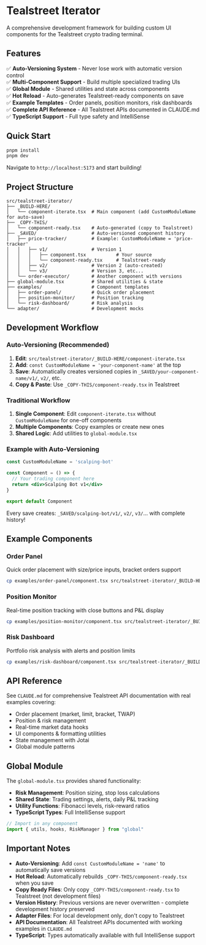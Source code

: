 # Tealstreet Iterator

A comprehensive development framework for building custom UI components for the Tealstreet crypto trading terminal.

## Features

✅ **Auto-Versioning System** - Never lose work with automatic version control  
✅ **Multi-Component Support** - Build multiple specialized trading UIs  
✅ **Global Module** - Shared utilities and state across components  
✅ **Hot Reload** - Auto-generates Tealstreet-ready components on save  
✅ **Example Templates** - Order panels, position monitors, risk dashboards  
✅ **Complete API Reference** - All Tealstreet APIs documented in CLAUDE.md  
✅ **TypeScript Support** - Full type safety and IntelliSense  

## Quick Start

```bash
pnpm install
pnpm dev
```

Navigate to `http://localhost:5173` and start building!

## Project Structure

```
src/tealstreet-iterator/
├── _BUILD-HERE/
│   └── component-iterate.tsx  # Main component (add CustomModuleName for auto-save)
├── _COPY-THIS/
│   └── component-ready.tsx    # Auto-generated (copy to Tealstreet)
├── _SAVED/                    # Auto-versioned component history
│   ├── price-tracker/         # Example: CustomModuleName = 'price-tracker'
│   │   ├── v1/                # Version 1
│   │   │   ├── component.tsx           # Your source
│   │   │   └── component-ready.tsx     # Tealstreet-ready
│   │   ├── v2/                # Version 2 (auto-created)
│   │   └── v3/                # Version 3, etc...
│   └── order-executor/        # Another component with versions
├── global-module.tsx          # Shared utilities & state
├── examples/                  # Component templates
│   ├── order-panel/           # Quick order placement
│   ├── position-monitor/      # Position tracking
│   └── risk-dashboard/        # Risk analysis
└── adapter/                   # Development mocks
```

## Development Workflow

### Auto-Versioning (Recommended)
1. **Edit**: `src/tealstreet-iterator/_BUILD-HERE/component-iterate.tsx`
2. **Add**: `const CustomModuleName = 'your-component-name'` at the top
3. **Save**: Automatically creates versioned copies in `_SAVED/your-component-name/v1/`, `v2/`, etc.
4. **Copy & Paste**: Use `_COPY-THIS/component-ready.tsx` in Tealstreet

### Traditional Workflow
1. **Single Component**: Edit `component-iterate.tsx` without `CustomModuleName` for one-off components
2. **Multiple Components**: Copy examples or create new ones
3. **Shared Logic**: Add utilities to `global-module.tsx`

### Example with Auto-Versioning
```jsx
const CustomModuleName = 'scalping-bot'

const Component = () => {
  // Your trading component here
  return <div>Scalping Bot v1</div>
}

export default Component
```
Every save creates: `_SAVED/scalping-bot/v1/`, `v2/`, `v3/`... with complete history!

## Example Components

### Order Panel
Quick order placement with size/price inputs, bracket orders support
```bash
cp examples/order-panel/component.tsx src/tealstreet-iterator/_BUILD-HERE/component-iterate.tsx
```

### Position Monitor  
Real-time position tracking with close buttons and P&L display
```bash
cp examples/position-monitor/component.tsx src/tealstreet-iterator/_BUILD-HERE/component-iterate.tsx
```

### Risk Dashboard
Portfolio risk analysis with alerts and position limits
```bash
cp examples/risk-dashboard/component.tsx src/tealstreet-iterator/_BUILD-HERE/component-iterate.tsx
```

## API Reference

See `CLAUDE.md` for comprehensive Tealstreet API documentation with real examples covering:

- Order placement (market, limit, bracket, TWAP)
- Position & risk management  
- Real-time market data hooks
- UI components & formatting utilities
- State management with Jotai
- Global module patterns

## Global Module

The `global-module.tsx` provides shared functionality:

- **Risk Management**: Position sizing, stop loss calculations
- **Shared State**: Trading settings, alerts, daily P&L tracking  
- **Utility Functions**: Fibonacci levels, risk-reward ratios
- **TypeScript Types**: Full IntelliSense support

```javascript
// Import in any component
import { utils, hooks, RiskManager } from "global"
```

## Important Notes

- **Auto-Versioning**: Add `const CustomModuleName = 'name'` to automatically save versions
- **Hot Reload**: Automatically rebuilds `_COPY-THIS/component-ready.tsx` when you save
- **Copy Ready Files**: Only copy `_COPY-THIS/component-ready.tsx` to Tealstreet (not development files)
- **Version History**: Previous versions are never overwritten - complete development history preserved
- **Adapter Files**: For local development only, don't copy to Tealstreet
- **API Documentation**: All Tealstreet APIs documented with working examples in `CLAUDE.md`
- **TypeScript**: Types automatically available with full IntelliSense support